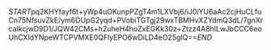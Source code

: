 $START$pq2KHYfayf6t+yWp4uOKunpPZgT4m1LXVbj6/iJ0iYU6aAc2cjHuCLfuCn75NfsuvZkE/ym6DUpG2yqd+PVobiTGTgj29wxTBMHvXZYdmQ3dL/7gnXrcaIkcjwD9D1/JQW42CMs+h2uheH4hoZxEGKk30z+Ztzz4A8hlLwJbCCC6eoUhCXldYNpeWTCPVMXE0QFlyEPO6wDiLD4eO25glQ==$END$